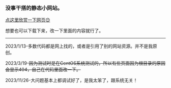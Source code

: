 <h3>没事干搭的静态小网站。</h3>
<a href="https://liu-angle.github.io/Introduce-yourself/">点这里欣赏一下网页😊</a><br>
<P>想要也可以下载下来，改一下里面的内容就行了。</P>
<hr>
<p>2023/1/13-多数代码都是网上找的，或者是引用了别的网站资源。并不是我原创。</p>
<p>2023/3/19-<del>因为测试时是在CentOS系统测试的，所以有些页面因为根目录的原因会显示404，自己在代码里面改一下。</del></p>
<p>2023/11/26-大问题基本上都调试好了，是我太笨了，跟系统无关！</p>
